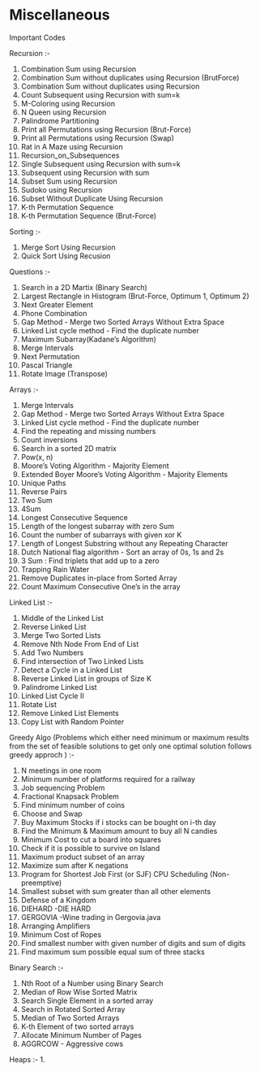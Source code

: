 # Miscellaneous
Important Codes

Recursion :- 
  1. Combination Sum using Recursion
  2. Combination Sum without duplicates using Recursion (BrutForce)
  3. Combination Sum without duplicates using Recursion
  4. Count Subsequent using Recursion with sum=k
  5. M-Coloring using Recursion
  6. N Queen using Recursion
  7. Palindrome Partitioning
  8. Print all Permutations using Recursion (Brut-Force)
  9. Print all Permutations using Recursion (Swap)
  10. Rat in A Maze using Recursion
  11. Recursion_on_Subsequences
  12. Single Subsequent using Recursion with sum=k
  13. Subsequent using Recursion with sum
  14. Subset Sum using Recursion
  15. Sudoko using Recursion
  16. Subset Without Duplicate Using Recursion
  17. K-th Permutation Sequence
  18. K-th Permutation Sequence (Brut-Force)

Sorting :-
  1. Merge Sort Using Recursion
  2. Quick Sort Using Recusion
  
Questions :-
  1. Search in a 2D Martix (Binary Search)
  2. Largest Rectangle in Histogram (Brut-Force, Optimum 1, Optimum  2)
  3. Next Greater Element
  4. Phone Combination
  5. Gap Method - Merge two Sorted Arrays Without Extra Space
  6. Linked List cycle method - Find the duplicate number
  7. Maximum Subarray(Kadane’s Algorithm)
  8. Merge Intervals
  9. Next Permutation
  10. Pascal Triangle
  11. Rotate Image (Transpose)
  
 Arrays :-
  1. Merge Intervals
  2. Gap Method - Merge two Sorted Arrays Without Extra Space
  3. Linked List cycle method - Find the duplicate number
  4. Find the repeating and missing numbers
  5. Count inversions
  6. Search in a sorted 2D matrix
  7. Pow(x, n)
  8. Moore’s Voting Algorithm - Majority Element
  9. Extended Boyer Moore’s Voting Algorithm - Majority Elements
  10. Unique Paths
  11. Reverse Pairs
  12. Two Sum
  13. 4Sum
  14. Longest Consecutive Sequence
  15. Length of the longest subarray with zero Sum
  16. Count the number of subarrays with given xor K
  17. Length of Longest Substring without any Repeating Character
  18. Dutch National flag algorithm - Sort an array of 0s, 1s and 2s
  19. 3 Sum : Find triplets that add up to a zero
  20. Trapping Rain Water
  21. Remove Duplicates in-place from Sorted Array
  22. Count Maximum Consecutive One’s in the array

 Linked List :-
  1. Middle of the Linked List
  2. Reverse Linked List
  3. Merge Two Sorted Lists
  4. Remove Nth Node From End of List
  5. Add Two Numbers
  6. Find intersection of Two Linked Lists
  7. Detect a Cycle in a Linked List
  8. Reverse Linked List in groups of Size K
  9. Palindrome Linked List
  10. Linked List Cycle II
  11. Rotate List
  12. Remove Linked List Elements
  13. Copy List with Random Pointer
  
Greedy Algo (Problems which either need minimum or maximum results from the set of feasible solutions to get only one optimal solution follows greedy approch ) :-
  1. N meetings in one room
  2. Minimum number of platforms required for a railway
  3. Job sequencing Problem
  4. Fractional Knapsack Problem
  5. Find minimum number of coins
  6. Choose and Swap
  7. Buy Maximum Stocks if i stocks can be bought on i-th day
  8. Find the Minimum & Maximum amount to buy all N candies
  9. Minimum Cost to cut a board into squares
  10. Check if it is possible to survive on Island
  11. Maximum product subset of an array
  12. Maximize sum after K negations
  13. Program for Shortest Job First (or SJF) CPU Scheduling (Non- preemptive)
  14. Smallest subset with sum greater than all other elements
  15. Defense of a Kingdom
  16. DIEHARD -DIE HARD
  17. GERGOVIA -Wine trading in Gergovia.java
  18. Arranging Amplifiers
  19. Minimum Cost of Ropes
  20. Find smallest number with given number of digits and sum of digits
  21. Find maximum sum possible equal sum of three stacks

Binary Search :-
  1. Nth Root of a Number using Binary Search
  2. Median of Row Wise Sorted Matrix
  3. Search Single Element in a sorted array
  4. Search in Rotated Sorted Array
  5. Median of Two Sorted Arrays
  6. K-th Element of two sorted arrays
  7. Allocate Minimum Number of Pages
  8. AGGRCOW - Aggressive cows
  
Heaps :-
  1. 

